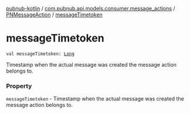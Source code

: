 [pubnub-kotlin](../../index.md) / [com.pubnub.api.models.consumer.message_actions](../index.md) / [PNMessageAction](index.md) / [messageTimetoken](./message-timetoken.md)

# messageTimetoken

`val messageTimetoken: `[`Long`](https://kotlinlang.org/api/latest/jvm/stdlib/kotlin/-long/index.html)

Timestamp when the actual message was created the message action belongs to.

### Property

`messageTimetoken` - Timestamp when the actual message was created the message action belongs to.
